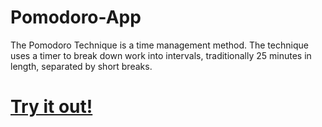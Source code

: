 # Pomodoro-App
The Pomodoro Technique is a time management method. The technique uses a timer to break down work into intervals, traditionally 25 minutes in length, separated by short breaks.


 # [Try it out!](https://anirudh09041.github.io/Pomodoro-App/index.html)
